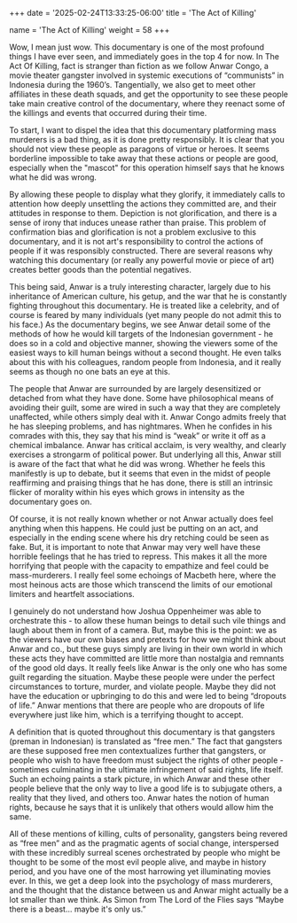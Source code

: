 +++
date = '2025-02-24T13:33:25-06:00'
title = 'The Act of Killing'

name = 'The Act of Killing'
weight = 58
+++



Wow, I mean just wow. This documentary is one of the most profound things I have ever seen, and immediately goes in the top 4 for now. In The Act Of Killing, fact is stranger than fiction as we follow Anwar Congo, a movie theater gangster involved in systemic executions of “communists” in Indonesia during the 1960’s. Tangentially, we also get to meet other affiliates in these death squads, and get the opportunity to see these people take main creative control of the documentary, where they reenact some of the killings and events that occurred during their time.

To start, I want to dispel the idea that this documentary platforming mass murderers is a bad thing, as it is done pretty responsibly. It is clear that you should not view these people as paragons of virtue or heroes. It seems borderline impossible to take away that these actions or people are good, especially when the "mascot" for this operation himself says that he knows what he did was wrong.

By allowing these people to display what they glorify, it immediately calls to attention how deeply unsettling the actions they committed are, and their attitudes in response to them. Depiction is not glorification, and there is a sense of irony that induces unease rather than praise. This problem of confirmation bias and glorification is not a problem exclusive to this documentary, and it is not art's responsibility to control the actions of people if it was responsibly constructed. There are several reasons why watching this documentary (or really any powerful movie or piece of art) creates better goods than the potential negatives. 

This being said, Anwar is a truly interesting character, largely due to his inheritance of American culture, his getup, and the war that he is constantly fighting throughout this documentary. He is treated like a celebrity, and of course is feared by many individuals (yet many people do not admit this to his face.) As the documentary begins, we see Anwar detail some of the methods of how he would kill targets of the Indonesian government - he does so in a cold and objective manner, showing the viewers some of the easiest ways to kill human beings without a second thought. He even talks about this with his colleagues, random people from Indonesia, and it really seems as though no one bats an eye at this.

The people that Anwar are surrounded by are largely desensitized or detached from what they have done. Some have philosophical means of avoiding their guilt, some are wired in such a way that they are completely unaffected, while others simply deal with it. Anwar Congo admits freely that he has sleeping problems, and has nightmares. When he confides in his comrades with this, they say that his mind is “weak” or write it off as a chemical imbalance. Anwar has critical acclaim, is very wealthy, and clearly exercises a strongarm of political power. But underlying all this, Anwar still is aware of the fact that what he did was wrong. Whether he feels this manifestly is up to debate, but it seems that even in the midst of people reaffirming and praising things that he has done, there is still an intrinsic flicker of morality within his eyes which grows in intensity as the documentary goes on.

Of course, it is not really known whether or not Anwar actually does feel anything when this happens. He could just be putting on an act, and especially in the ending scene where his dry retching could be seen as fake. But, it is important to note that Anwar may very well have these horrible feelings that he has tried to repress. This makes it all the more horrifying that people with the capacity to empathize and feel could be mass-murderers. I really feel some echoings of Macbeth here, where the most heinous acts are those which transcend the limits of our emotional limiters and heartfelt associations.

I genuinely do not understand how Joshua Oppenheimer was able to orchestrate this - to allow these human beings to detail such vile things and laugh about them in front of a camera. But, maybe this is the point: we as the viewers have our own biases and pretexts for how we might think about Anwar and co., but these guys simply are living in their own world in which these acts they have committed are little more than nostalgia and remnants of the good old days. It really feels like Anwar is the only one who has some guilt regarding the situation. Maybe these people were under the perfect circumstances to torture, murder, and violate people. Maybe they did not have the education or upbringing to do this and were led to being “dropouts of life.” Anwar mentions that there are people who are dropouts of life everywhere just like him, which is a terrifying thought to accept.

A definition that is quoted throughout this documentary is that gangsters (preman in Indonesian) is translated as “free men.” The fact that gangsters are these supposed free men contextualizes further that gangsters, or people who wish to have freedom must subject the rights of other people - sometimes culminating in the ultimate infringement of said rights, life itself. Such an echoing paints a stark picture, in which Anwar and these other people believe that the only way to live a good life is to subjugate others, a reality that they lived, and others too. Anwar hates the notion of human rights, because he says that it is unlikely that others would allow him the same.

All of these mentions of killing, cults of personality, gangsters being revered as “free men” and as the pragmatic agents of social change, interspersed with these incredibly surreal scenes orchestrated by people who might be thought to be some of the most evil people alive, and maybe in history period, and you have one of the most harrowing yet illuminating movies ever. In this, we get a deep look into the psychology of mass murderers, and the thought that the distance between us and Anwar might actually be a lot smaller than we think. As Simon from The Lord of the Flies says “Maybe there is a beast... maybe it's only us.”




